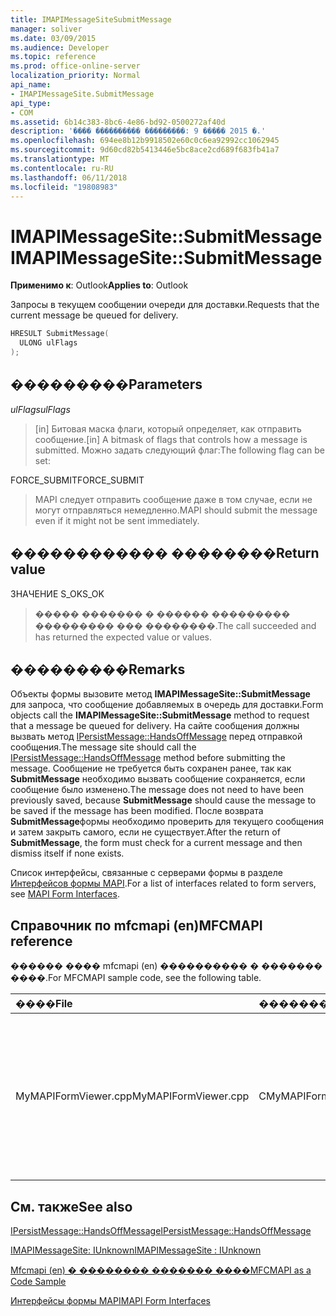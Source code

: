 ```yaml
---
title: IMAPIMessageSiteSubmitMessage
manager: soliver
ms.date: 03/09/2015
ms.audience: Developer
ms.topic: reference
ms.prod: office-online-server
localization_priority: Normal
api_name:
- IMAPIMessageSite.SubmitMessage
api_type:
- COM
ms.assetid: 6b14c383-8bc6-4e86-bd92-0500272af40d
description: '���� ���������� ���������: 9 ����� 2015 �.'
ms.openlocfilehash: 694ee8b12b9918502e60c0c6ea92992cc1062945
ms.sourcegitcommit: 9d60cd82b5413446e5bc8ace2cd689f683fb41a7
ms.translationtype: MT
ms.contentlocale: ru-RU
ms.lasthandoff: 06/11/2018
ms.locfileid: "19808983"
---
```

# <a name="imapimessagesitesubmitmessage"></a><span data-ttu-id="f7afa-103">IMAPIMessageSite::SubmitMessage</span><span class="sxs-lookup"><span data-stu-id="f7afa-103">IMAPIMessageSite::SubmitMessage</span></span>

  
  
<span data-ttu-id="f7afa-104">**Применимо к**: Outlook</span><span class="sxs-lookup"><span data-stu-id="f7afa-104">**Applies to**: Outlook</span></span> 
  
<span data-ttu-id="f7afa-105">Запросы в текущем сообщении очереди для доставки.</span><span class="sxs-lookup"><span data-stu-id="f7afa-105">Requests that the current message be queued for delivery.</span></span>
  
```cpp
HRESULT SubmitMessage(
  ULONG ulFlags
);
```

## <a name="parameters"></a><span data-ttu-id="f7afa-106">���������</span><span class="sxs-lookup"><span data-stu-id="f7afa-106">Parameters</span></span>

 <span data-ttu-id="f7afa-107">_ulFlags_</span><span class="sxs-lookup"><span data-stu-id="f7afa-107">_ulFlags_</span></span>
  
> <span data-ttu-id="f7afa-108">[in] Битовая маска флаги, который определяет, как отправить сообщение.</span><span class="sxs-lookup"><span data-stu-id="f7afa-108">[in] A bitmask of flags that controls how a message is submitted.</span></span> <span data-ttu-id="f7afa-109">Можно задать следующий флаг:</span><span class="sxs-lookup"><span data-stu-id="f7afa-109">The following flag can be set:</span></span>
    
<span data-ttu-id="f7afa-110">FORCE_SUBMIT</span><span class="sxs-lookup"><span data-stu-id="f7afa-110">FORCE_SUBMIT</span></span> 
  
> <span data-ttu-id="f7afa-111">MAPI следует отправить сообщение даже в том случае, если не могут отправляться немедленно.</span><span class="sxs-lookup"><span data-stu-id="f7afa-111">MAPI should submit the message even if it might not be sent immediately.</span></span>
    
## <a name="return-value"></a><span data-ttu-id="f7afa-112">������������ ��������</span><span class="sxs-lookup"><span data-stu-id="f7afa-112">Return value</span></span>

<span data-ttu-id="f7afa-113">ЗНАЧЕНИЕ S_OK</span><span class="sxs-lookup"><span data-stu-id="f7afa-113">S_OK</span></span> 
  
> <span data-ttu-id="f7afa-114">����� ������� � ������ ��������� ��������� ��� ��������.</span><span class="sxs-lookup"><span data-stu-id="f7afa-114">The call succeeded and has returned the expected value or values.</span></span>
    
## <a name="remarks"></a><span data-ttu-id="f7afa-115">���������</span><span class="sxs-lookup"><span data-stu-id="f7afa-115">Remarks</span></span>

<span data-ttu-id="f7afa-116">Объекты формы вызовите метод **IMAPIMessageSite::SubmitMessage** для запроса, что сообщение добавляемых в очередь для доставки.</span><span class="sxs-lookup"><span data-stu-id="f7afa-116">Form objects call the **IMAPIMessageSite::SubmitMessage** method to request that a message be queued for delivery.</span></span> <span data-ttu-id="f7afa-117">На сайте сообщения должны вызвать метод [IPersistMessage::HandsOffMessage](ipersistmessage-handsoffmessage.md) перед отправкой сообщения.</span><span class="sxs-lookup"><span data-stu-id="f7afa-117">The message site should call the [IPersistMessage::HandsOffMessage](ipersistmessage-handsoffmessage.md) method before submitting the message.</span></span> <span data-ttu-id="f7afa-118">Сообщение не требуется быть сохранен ранее, так как **SubmitMessage** необходимо вызвать сообщение сохраняется, если сообщение было изменено.</span><span class="sxs-lookup"><span data-stu-id="f7afa-118">The message does not need to have been previously saved, because **SubmitMessage** should cause the message to be saved if the message has been modified.</span></span> <span data-ttu-id="f7afa-119">После возврата **SubmitMessage**формы необходимо проверить для текущего сообщения и затем закрыть самого, если не существует.</span><span class="sxs-lookup"><span data-stu-id="f7afa-119">After the return of **SubmitMessage**, the form must check for a current message and then dismiss itself if none exists.</span></span> 
  
<span data-ttu-id="f7afa-120">Список интерфейсы, связанные с серверами формы в разделе [Интерфейсов формы MAPI](mapi-form-interfaces.md).</span><span class="sxs-lookup"><span data-stu-id="f7afa-120">For a list of interfaces related to form servers, see [MAPI Form Interfaces](mapi-form-interfaces.md).</span></span>
  
## <a name="mfcmapi-reference"></a><span data-ttu-id="f7afa-121">Справочник по mfcmapi (en)</span><span class="sxs-lookup"><span data-stu-id="f7afa-121">MFCMAPI reference</span></span>

<span data-ttu-id="f7afa-122">������ ���� mfcmapi (en) ���������� � ������� ����.</span><span class="sxs-lookup"><span data-stu-id="f7afa-122">For MFCMAPI sample code, see the following table.</span></span>
  
|<span data-ttu-id="f7afa-123">**����**</span><span class="sxs-lookup"><span data-stu-id="f7afa-123">**File**</span></span>|<span data-ttu-id="f7afa-124">**�������**</span><span class="sxs-lookup"><span data-stu-id="f7afa-124">**Function**</span></span>|<span data-ttu-id="f7afa-125">**�����������**</span><span class="sxs-lookup"><span data-stu-id="f7afa-125">**Comment**</span></span>|
|:-----|:-----|:-----|
|<span data-ttu-id="f7afa-126">MyMAPIFormViewer.cpp</span><span class="sxs-lookup"><span data-stu-id="f7afa-126">MyMAPIFormViewer.cpp</span></span>  <br/> |<span data-ttu-id="f7afa-127">CMyMAPIFormViewer::SubmitMessage</span><span class="sxs-lookup"><span data-stu-id="f7afa-127">CMyMAPIFormViewer::SubmitMessage</span></span>  <br/> |<span data-ttu-id="f7afa-128">Mfcmapi (en) использует метод **IMAPIMessageSite::SubmitMessage** для сохранения сообщения.</span><span class="sxs-lookup"><span data-stu-id="f7afa-128">MFCMAPI uses the **IMAPIMessageSite::SubmitMessage** method to save the message.</span></span> <span data-ttu-id="f7afa-129">Во-первых он вызывает метод **IPersistMessage::HandsOffMessage** и вызывает **SubmitMessage**.</span><span class="sxs-lookup"><span data-stu-id="f7afa-129">First, it calls the **IPersistMessage::HandsOffMessage** method, and then it calls **SubmitMessage**.</span></span>  <br/> |
   
## <a name="see-also"></a><span data-ttu-id="f7afa-130">См. также</span><span class="sxs-lookup"><span data-stu-id="f7afa-130">See also</span></span>



[<span data-ttu-id="f7afa-131">IPersistMessage::HandsOffMessage</span><span class="sxs-lookup"><span data-stu-id="f7afa-131">IPersistMessage::HandsOffMessage</span></span>](ipersistmessage-handsoffmessage.md)
  
[<span data-ttu-id="f7afa-132">IMAPIMessageSite: IUnknown</span><span class="sxs-lookup"><span data-stu-id="f7afa-132">IMAPIMessageSite : IUnknown</span></span>](imapimessagesiteiunknown.md)


[<span data-ttu-id="f7afa-133">Mfcmapi (en) � �������� ������� ����</span><span class="sxs-lookup"><span data-stu-id="f7afa-133">MFCMAPI as a Code Sample</span></span>](mfcmapi-as-a-code-sample.md)
  
[<span data-ttu-id="f7afa-134">Интерфейсы формы MAPI</span><span class="sxs-lookup"><span data-stu-id="f7afa-134">MAPI Form Interfaces</span></span>](mapi-form-interfaces.md)

